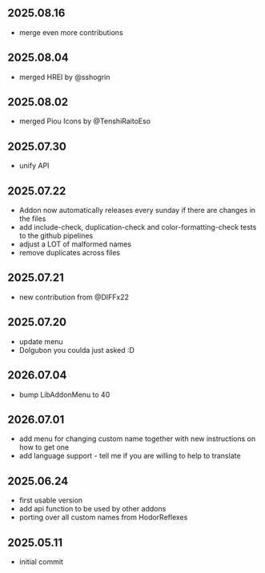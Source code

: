 ## 2025.08.16
- merge even more contributions

## 2025.08.04
- merged HREI by @sshogrin

## 2025.08.02
- merged Piou Icons by @TenshiRaitoEso

## 2025.07.30
- unify API

## 2025.07.22
- Addon now automatically releases every sunday if there are changes in the files
- add include-check, duplication-check and color-formatting-check tests to the github pipelines
- adjust a LOT of malformed names
- remove duplicates across files

## 2025.07.21
- new contribution from @DIFFx22

## 2025.07.20
- update menu
- Dolgubon you coulda just asked :D

## 2026.07.04
- bump LibAddonMenu to 40

## 2026.07.01
- add menu for changing custom name together with new instructions on how to get one
- add language support - tell me if you are willing to help to translate

## 2025.06.24
- first usable version
- add api function to be used by other addons
- porting over all custom names from HodorReflexes

## 2025.05.11
- initial commit